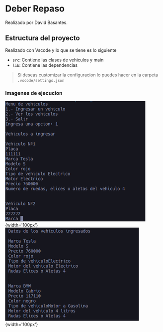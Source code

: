 # Deber Repaso

Realizado por David Basantes.

## Estructura del proyecto

Realizado con Vscode y lo que se tiene es lo siguiente

- `src`: Contiene las clases de vehiculos y main
- `lib`: Contiene las dependencias

> Si deseas customizar la configuracion lo puedes hacer en la carpeta `.vscode/settings.json` 

### Imagenes de ejecucion

![Pedido de datos](HOMEWORK2/img/Pedido_de_datos.png){width='100px'}
![Presentacion de datos](HOMEWORK2/img/Presentacion_de_datos.png){width='100px'}
